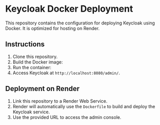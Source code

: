 # Keycloak Docker Deployment

This repository contains the configuration for deploying Keycloak using Docker. It is optimized for hosting on Render.

## Instructions

1. Clone this repository.
2. Build the Docker image:
3. Run the container:
4. Access Keycloak at `http://localhost:8080/admin/`.

## Deployment on Render

1. Link this repository to a Render Web Service.
2. Render will automatically use the `Dockerfile` to build and deploy the Keycloak service.
3. Use the provided URL to access the admin console.
